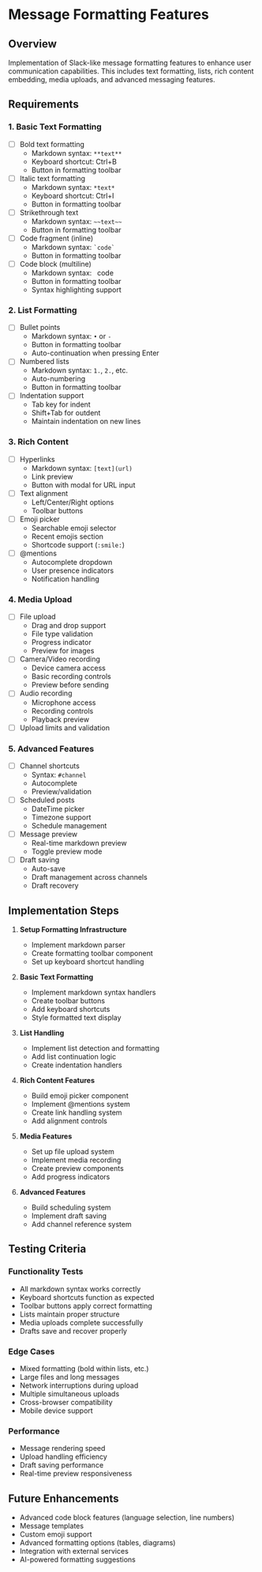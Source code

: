 # Message Formatting Features

## Overview
Implementation of Slack-like message formatting features to enhance user communication capabilities. This includes text formatting, lists, rich content embedding, media uploads, and advanced messaging features.

## Requirements

### 1. Basic Text Formatting
- [ ] Bold text formatting
  - Markdown syntax: `**text**`
  - Keyboard shortcut: Ctrl+B
  - Button in formatting toolbar
- [ ] Italic text formatting
  - Markdown syntax: `*text*`
  - Keyboard shortcut: Ctrl+I
  - Button in formatting toolbar
- [ ] Strikethrough text
  - Markdown syntax: `~~text~~`
  - Button in formatting toolbar
- [ ] Code fragment (inline)
  - Markdown syntax: `` `code` ``
  - Button in formatting toolbar
- [ ] Code block (multiline)
  - Markdown syntax: ``` ```code``` ```
  - Button in formatting toolbar
  - Syntax highlighting support

### 2. List Formatting
- [ ] Bullet points
  - Markdown syntax: `•` or `-`
  - Button in formatting toolbar
  - Auto-continuation when pressing Enter
- [ ] Numbered lists
  - Markdown syntax: `1.`, `2.`, etc.
  - Auto-numbering
  - Button in formatting toolbar
- [ ] Indentation support
  - Tab key for indent
  - Shift+Tab for outdent
  - Maintain indentation on new lines

### 3. Rich Content
- [ ] Hyperlinks
  - Markdown syntax: `[text](url)`
  - Link preview
  - Button with modal for URL input
- [ ] Text alignment
  - Left/Center/Right options
  - Toolbar buttons
- [ ] Emoji picker
  - Searchable emoji selector
  - Recent emojis section
  - Shortcode support (`:smile:`)
- [ ] @mentions
  - Autocomplete dropdown
  - User presence indicators
  - Notification handling

### 4. Media Upload
- [ ] File upload
  - Drag and drop support
  - File type validation
  - Progress indicator
  - Preview for images
- [ ] Camera/Video recording
  - Device camera access
  - Basic recording controls
  - Preview before sending
- [ ] Audio recording
  - Microphone access
  - Recording controls
  - Playback preview
- [ ] Upload limits and validation

### 5. Advanced Features
- [ ] Channel shortcuts
  - Syntax: `#channel`
  - Autocomplete
  - Preview/validation
- [ ] Scheduled posts
  - DateTime picker
  - Timezone support
  - Schedule management
- [ ] Message preview
  - Real-time markdown preview
  - Toggle preview mode
- [ ] Draft saving
  - Auto-save
  - Draft management across channels
  - Draft recovery

## Implementation Steps

1. **Setup Formatting Infrastructure**
   - Implement markdown parser
   - Create formatting toolbar component
   - Set up keyboard shortcut handling

2. **Basic Text Formatting**
   - Implement markdown syntax handlers
   - Create toolbar buttons
   - Add keyboard shortcuts
   - Style formatted text display

3. **List Handling**
   - Implement list detection and formatting
   - Add list continuation logic
   - Create indentation handlers

4. **Rich Content Features**
   - Build emoji picker component
   - Implement @mentions system
   - Create link handling system
   - Add alignment controls

5. **Media Features**
   - Set up file upload system
   - Implement media recording
   - Create preview components
   - Add progress indicators

6. **Advanced Features**
   - Build scheduling system
   - Implement draft saving
   - Add channel reference system

## Testing Criteria

### Functionality Tests
- All markdown syntax works correctly
- Keyboard shortcuts function as expected
- Toolbar buttons apply correct formatting
- Lists maintain proper structure
- Media uploads complete successfully
- Drafts save and recover properly

### Edge Cases
- Mixed formatting (bold within lists, etc.)
- Large files and long messages
- Network interruptions during upload
- Multiple simultaneous uploads
- Cross-browser compatibility
- Mobile device support

### Performance
- Message rendering speed
- Upload handling efficiency
- Draft saving performance
- Real-time preview responsiveness

## Future Enhancements
- Advanced code block features (language selection, line numbers)
- Message templates
- Custom emoji support
- Advanced formatting options (tables, diagrams)
- Integration with external services
- AI-powered formatting suggestions 